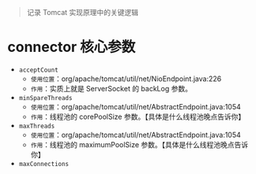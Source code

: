 > 记录 Tomcat 实现原理中的关键逻辑


# connector 核心参数
- `acceptCount`
    - `使用位置`：org/apache/tomcat/util/net/NioEndpoint.java:226
    - `作用`：实质上就是 ServerSocket 的 backLog 参数。
- `minSpareThreads`
    - `使用位置`：org/apache/tomcat/util/net/AbstractEndpoint.java:1054
    - `作用`：线程池的 corePoolSize 参数。【具体是什么线程池晚点告诉你】
- `maxThreads`
    - `使用位置`：org/apache/tomcat/util/net/AbstractEndpoint.java:1054
    - `作用`：线程池的 maximumPoolSize 参数。【具体是什么线程池晚点告诉你】
- `maxConnections`



